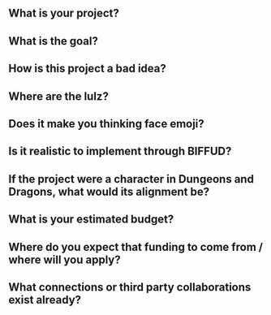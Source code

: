 ## What is your project?

## What is the goal?

## How is this project a bad idea?

## Where are the lulz?

## Does it make you thinking face emoji?

## Is it realistic to implement through BIFFUD?

## If the project were a character in Dungeons and Dragons, what would its alignment be?

## What is your estimated budget?

## Where do you expect that funding to come from / where will you apply?

## What connections or third party collaborations exist already?

